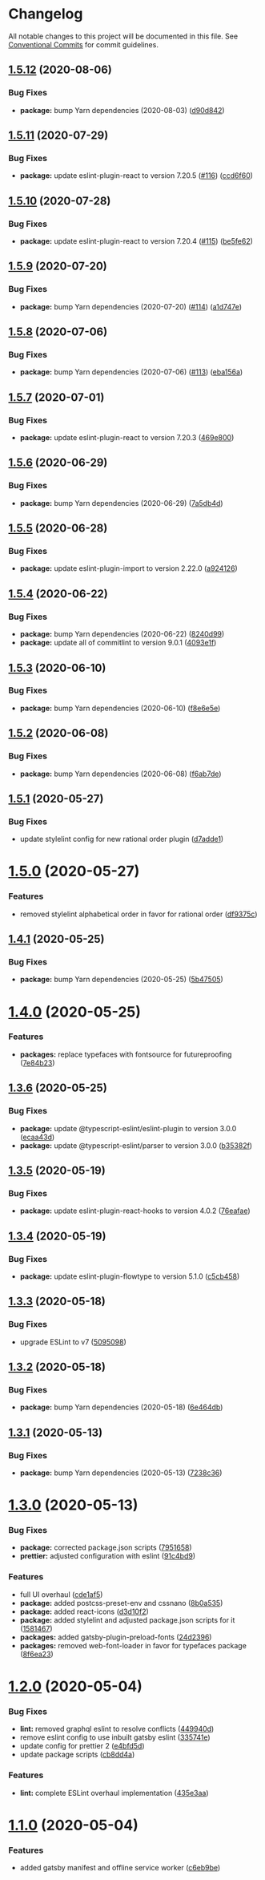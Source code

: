 # Changelog

All notable changes to this project will be documented in this file. See
[Conventional Commits](https://conventionalcommits.org) for commit guidelines.

## [1.5.12](https://github.com/DecliningLotus/gatsby-lotus-starter/compare/v1.5.11...v1.5.12) (2020-08-06)


### Bug Fixes

* **package:** bump Yarn dependencies (2020-08-03) ([d90d842](https://github.com/DecliningLotus/gatsby-lotus-starter/commit/d90d84288c70dec0b0f2fceb300c50d9557c225a))

## [1.5.11](https://github.com/DecliningLotus/gatsby-lotus-starter/compare/v1.5.10...v1.5.11) (2020-07-29)


### Bug Fixes

* **package:** update eslint-plugin-react to version 7.20.5 ([#116](https://github.com/DecliningLotus/gatsby-lotus-starter/issues/116)) ([ccd6f60](https://github.com/DecliningLotus/gatsby-lotus-starter/commit/ccd6f60b77784502fefc7ba861bd973d8b60a9bb))

## [1.5.10](https://github.com/DecliningLotus/gatsby-lotus-starter/compare/v1.5.9...v1.5.10) (2020-07-28)


### Bug Fixes

* **package:** update eslint-plugin-react to version 7.20.4 ([#115](https://github.com/DecliningLotus/gatsby-lotus-starter/issues/115)) ([be5fe62](https://github.com/DecliningLotus/gatsby-lotus-starter/commit/be5fe62ed3b74abd926095bc4ea09e081389f340))

## [1.5.9](https://github.com/DecliningLotus/gatsby-lotus-starter/compare/v1.5.8...v1.5.9) (2020-07-20)


### Bug Fixes

* **package:** bump Yarn dependencies (2020-07-20) ([#114](https://github.com/DecliningLotus/gatsby-lotus-starter/issues/114)) ([a1d747e](https://github.com/DecliningLotus/gatsby-lotus-starter/commit/a1d747eebcdf72939c7dbcd6346eb024202f5b2e))

## [1.5.8](https://github.com/DecliningLotus/gatsby-lotus-starter/compare/v1.5.7...v1.5.8) (2020-07-06)


### Bug Fixes

* **package:** bump Yarn dependencies (2020-07-06) ([#113](https://github.com/DecliningLotus/gatsby-lotus-starter/issues/113)) ([eba156a](https://github.com/DecliningLotus/gatsby-lotus-starter/commit/eba156ab064c73bc4f2ab506d55662454d7ed777))

## [1.5.7](https://github.com/DecliningLotus/gatsby-lotus-starter/compare/v1.5.6...v1.5.7) (2020-07-01)


### Bug Fixes

* **package:** update eslint-plugin-react to version 7.20.3 ([469e800](https://github.com/DecliningLotus/gatsby-lotus-starter/commit/469e800e6cd2dec585d952684df9f6605d4f07ed))

## [1.5.6](https://github.com/DecliningLotus/gatsby-lotus-starter/compare/v1.5.5...v1.5.6) (2020-06-29)


### Bug Fixes

* **package:** bump Yarn dependencies (2020-06-29) ([7a5db4d](https://github.com/DecliningLotus/gatsby-lotus-starter/commit/7a5db4de43a9ade56234bb7c941a5e78093c8c17))

## [1.5.5](https://github.com/DecliningLotus/gatsby-lotus-starter/compare/v1.5.4...v1.5.5) (2020-06-28)


### Bug Fixes

* **package:** update eslint-plugin-import to version 2.22.0 ([a924126](https://github.com/DecliningLotus/gatsby-lotus-starter/commit/a924126de4f6eb0e058a66c64855d742bfdf678e))

## [1.5.4](https://github.com/DecliningLotus/gatsby-lotus-starter/compare/v1.5.3...v1.5.4) (2020-06-22)


### Bug Fixes

* **package:** bump Yarn dependencies (2020-06-22) ([8240d99](https://github.com/DecliningLotus/gatsby-lotus-starter/commit/8240d99db60341fc8464d29bcf6b58438463b608))
* **package:** update all of commitlint to version 9.0.1 ([4093e1f](https://github.com/DecliningLotus/gatsby-lotus-starter/commit/4093e1f024547806d278bb91305a376321f2c98c))

## [1.5.3](https://github.com/DecliningLotus/gatsby-lotus-starter/compare/v1.5.2...v1.5.3) (2020-06-10)


### Bug Fixes

* **package:** bump Yarn dependencies (2020-06-10) ([f8e6e5e](https://github.com/DecliningLotus/gatsby-lotus-starter/commit/f8e6e5e90be019e9f4a371abad2e3a26611c5083))

## [1.5.2](https://github.com/DecliningLotus/gatsby-lotus-starter/compare/v1.5.1...v1.5.2) (2020-06-08)


### Bug Fixes

* **package:** bump Yarn dependencies (2020-06-08) ([f6ab7de](https://github.com/DecliningLotus/gatsby-lotus-starter/commit/f6ab7dec863d403651c03d9a2f89222ce8e76639))

## [1.5.1](https://github.com/DecliningLotus/gatsby-lotus-starter/compare/v1.5.0...v1.5.1) (2020-05-27)


### Bug Fixes

* update stylelint config for new rational order plugin ([d7adde1](https://github.com/DecliningLotus/gatsby-lotus-starter/commit/d7adde13846ecc19b1f76051a8a2fffc294ec554))

# [1.5.0](https://github.com/DecliningLotus/gatsby-lotus-starter/compare/v1.4.1...v1.5.0) (2020-05-27)


### Features

* removed stylelint alphabetical order in favor for rational order ([df9375c](https://github.com/DecliningLotus/gatsby-lotus-starter/commit/df9375cfb9bde263dd8146f51f19cd05bffec0a3))

## [1.4.1](https://github.com/DecliningLotus/gatsby-lotus-starter/compare/v1.4.0...v1.4.1) (2020-05-25)


### Bug Fixes

* **package:** bump Yarn dependencies (2020-05-25) ([5b47505](https://github.com/DecliningLotus/gatsby-lotus-starter/commit/5b4750552c9fd5988d873f086db7033fe5ccbc8f))

# [1.4.0](https://github.com/DecliningLotus/gatsby-lotus-starter/compare/v1.3.6...v1.4.0) (2020-05-25)


### Features

* **packages:** replace typefaces with fontsource for futureproofing ([7e84b23](https://github.com/DecliningLotus/gatsby-lotus-starter/commit/7e84b23bdc550e0930354d360fa977e728435e02))

## [1.3.6](https://github.com/DecliningLotus/gatsby-lotus-starter/compare/v1.3.5...v1.3.6) (2020-05-25)


### Bug Fixes

* **package:** update @typescript-eslint/eslint-plugin to version 3.0.0 ([ecaa43d](https://github.com/DecliningLotus/gatsby-lotus-starter/commit/ecaa43db550bd11f41f6eb88d89c256821661332))
* **package:** update @typescript-eslint/parser to version 3.0.0 ([b35382f](https://github.com/DecliningLotus/gatsby-lotus-starter/commit/b35382f919d93146470ff393294cc97b9e1b0a91))

## [1.3.5](https://github.com/DecliningLotus/gatsby-lotus-starter/compare/v1.3.4...v1.3.5) (2020-05-19)


### Bug Fixes

* **package:** update eslint-plugin-react-hooks to version 4.0.2 ([76eafae](https://github.com/DecliningLotus/gatsby-lotus-starter/commit/76eafae21b25fc895c3a5a838d8d31def2333d75))

## [1.3.4](https://github.com/DecliningLotus/gatsby-lotus-starter/compare/v1.3.3...v1.3.4) (2020-05-19)


### Bug Fixes

* **package:** update eslint-plugin-flowtype to version 5.1.0 ([c5cb458](https://github.com/DecliningLotus/gatsby-lotus-starter/commit/c5cb4586f9970c99b56a36d2ca20f58277a5e346))

## [1.3.3](https://github.com/DecliningLotus/gatsby-lotus-starter/compare/v1.3.2...v1.3.3) (2020-05-18)


### Bug Fixes

* upgrade ESLint to v7 ([5095098](https://github.com/DecliningLotus/gatsby-lotus-starter/commit/5095098d110649f513d3ee85346de2bab0ee44c8))

## [1.3.2](https://github.com/DecliningLotus/gatsby-lotus-starter/compare/v1.3.1...v1.3.2) (2020-05-18)


### Bug Fixes

* **package:** bump Yarn dependencies (2020-05-18) ([6e464db](https://github.com/DecliningLotus/gatsby-lotus-starter/commit/6e464db485fcaf2db93395899981116b56288d4a))

## [1.3.1](https://github.com/DecliningLotus/gatsby-lotus-starter/compare/v1.3.0...v1.3.1) (2020-05-13)


### Bug Fixes

* **package:** bump Yarn dependencies (2020-05-13) ([7238c36](https://github.com/DecliningLotus/gatsby-lotus-starter/commit/7238c364371490b03828d224a8beb0e5fd66da2b))

# [1.3.0](https://github.com/DecliningLotus/gatsby-lotus-starter/compare/v1.2.0...v1.3.0) (2020-05-13)


### Bug Fixes

* **package:** corrected package.json scripts ([7951658](https://github.com/DecliningLotus/gatsby-lotus-starter/commit/79516583bb6c03839ea7458dbeba4af5103fddce))
* **prettier:** adjusted configuration with eslint ([91c4bd9](https://github.com/DecliningLotus/gatsby-lotus-starter/commit/91c4bd9dfeb5a8eb34d375ee7bbeb93c3cd5b5f2))


### Features

* full UI overhaul ([cde1af5](https://github.com/DecliningLotus/gatsby-lotus-starter/commit/cde1af5bb3b6f9c574bba28b6629ada0de5e9ac4))
* **package:** added postcss-preset-env and cssnano ([8b0a535](https://github.com/DecliningLotus/gatsby-lotus-starter/commit/8b0a5351c33614b7a71af596b107785a82b1b7e4))
* **package:** added react-icons ([d3d10f2](https://github.com/DecliningLotus/gatsby-lotus-starter/commit/d3d10f2efb687b653f2fd792358d967d8a4eac4c))
* **package:** added stylelint and adjusted package.json scripts for it ([1581467](https://github.com/DecliningLotus/gatsby-lotus-starter/commit/1581467f90237f96906adec5f40a11fde68dd55c))
* **packages:** added gatsby-plugin-preload-fonts ([24d2396](https://github.com/DecliningLotus/gatsby-lotus-starter/commit/24d2396673f84d5beff7b7af60bb9143220b9370))
* **packages:** removed web-font-loader in favor for typefaces package ([8f6ea23](https://github.com/DecliningLotus/gatsby-lotus-starter/commit/8f6ea232edbd7ba8d0e2bf50c8a6d648478fa91f))

# [1.2.0](https://github.com/DecliningLotus/gatsby-lotus-starter/compare/v1.1.0...v1.2.0) (2020-05-04)


### Bug Fixes

* **lint:** removed graphql eslint to resolve conflicts ([449940d](https://github.com/DecliningLotus/gatsby-lotus-starter/commit/449940d7a7ad6010bb2ad8f8b3035d496b6a4693))
* remove eslint config to use inbuilt gatsby eslint ([335741e](https://github.com/DecliningLotus/gatsby-lotus-starter/commit/335741e012579484455bf08598cc9db59d5a5753))
* update config for prettier 2 ([e4bfd5d](https://github.com/DecliningLotus/gatsby-lotus-starter/commit/e4bfd5d319ea951d142eae9dbd0037a5ad60ba94))
* update package scripts ([cb8dd4a](https://github.com/DecliningLotus/gatsby-lotus-starter/commit/cb8dd4a71ca9acc23698f2c0aa8a329507bed56a))


### Features

* **lint:** complete ESLint overhaul implementation ([435e3aa](https://github.com/DecliningLotus/gatsby-lotus-starter/commit/435e3aae5b55a0943b323a8aa19519f9108e2937))

# [1.1.0](https://github.com/DecliningLotus/gatsby-lotus-starter/compare/v1.0.4...v1.1.0) (2020-05-04)

### Features

- added gatsby manifest and offline service worker ([c6eb9be](https://github.com/DecliningLotus/gatsby-lotus-starter/commit/c6eb9bebf8f5be52fe09357e82560208046c0a22))
